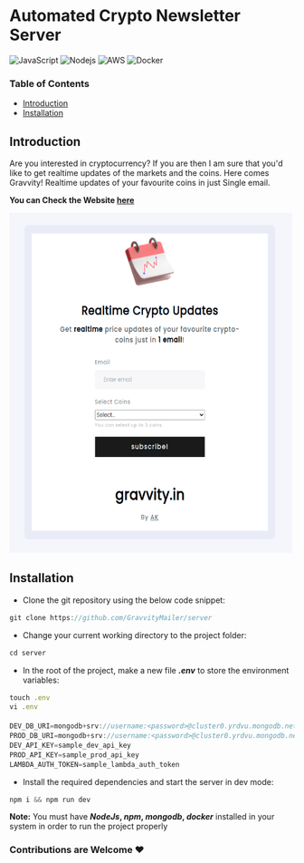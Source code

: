 # Automated Crypto Newsletter Server

![JavaScript](https://img.shields.io/badge/-JavaScript-f7df1e?style=flat-square&logo=javascript&logoColor=black)
![Nodejs](https://img.shields.io/badge/-Nodejs-339933?style=flat-square&logo=Node.js&logoColor=white)
![AWS](https://img.shields.io/badge/-AWS-232f3e?style=flat-square&logo=amazonaws&logoColor=white)
![Docker](https://img.shields.io/badge/-Docker-2496ed?style=flat-square&logo=docker&logoColor=white)

### Table of Contents  
- [Introduction](https://github.com/GravvityMailer/server#introduction)
- [Installation](https://github.com/GravvityMailer/server#installation)

## Introduction
Are you interested in cryptocurrency? If you are then I am sure that you'd like to get realtime updates of the markets and the coins.
Here comes Gravvity! Realtime updates of your favourite coins in just Single email. 

**You can Check the Website <a href='https://gravvity.in'>here</a>**

<img src='https://github.com/GravvityMailer/Webapp/blob/main/Screenshot%20from%202021-09-08%2019-42-33.png?raw=true' width="500" height="600"/>

## Installation
- Clone the git repository using the below code snippet:
```javascript
git clone https://github.com/GravvityMailer/server
```
- Change your current working directory to the project folder:
```javascript
cd server
```
- In the root of the project, make a new file **_.env_** to store the environment variables:
```javascript
touch .env
vi .env

DEV_DB_URI=mongodb+srv://username:<password>@cluster0.yrdvu.mongodb.net/dev?retryWrites=true&w=majority
PROD_DB_URI=mongodb+srv://username:<password>@cluster0.yrdvu.mongodb.net/prod?retryWrites=true&w=majority
DEV_API_KEY=sample_dev_api_key
PROD_API_KEY=sample_prod_api_key
LAMBDA_AUTH_TOKEN=sample_lambda_auth_token
```

- Install the required dependencies and start the server in dev mode:
```javascript
npm i && npm run dev
```
**Note:**
You must have **_NodeJs_, _npm_, _mongodb_, _docker_** installed in your system in order to run the project properly


### Contributions are Welcome :heart:
